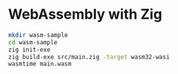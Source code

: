 # WebAssembly with Zig

```bash
mkdir wasm-sample
cd wasm-sample
zig init-exe
zig build-exe src/main.zig -target wasm32-wasi
wasmtime main.wasm
```
